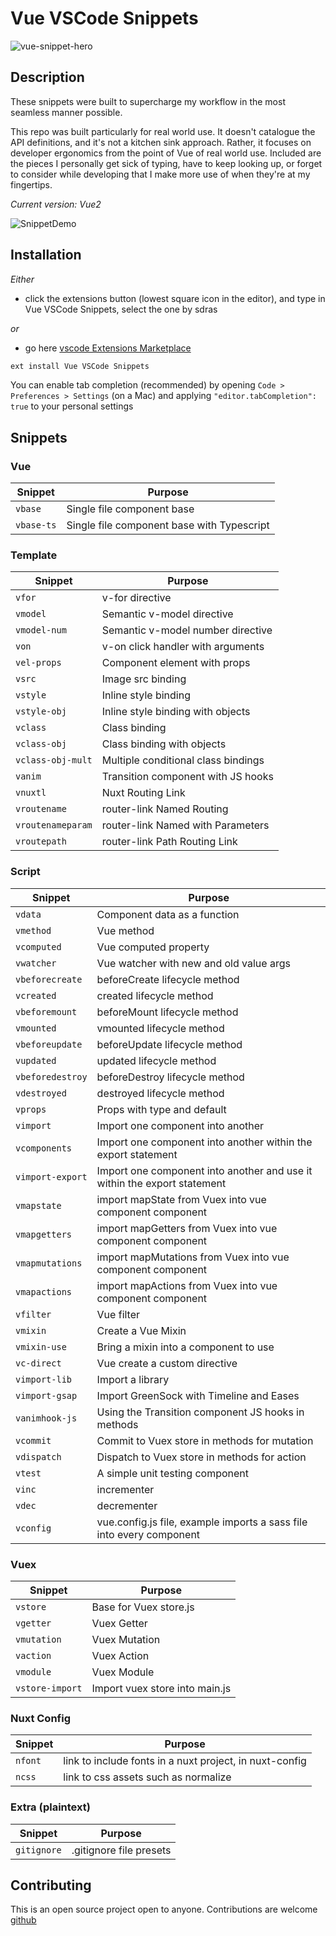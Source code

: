 # Vue VSCode Snippets

![vue-snippet-hero](https://s3-us-west-2.amazonaws.com/s.cdpn.io/28963/vue-snippet-hero.gif)

## Description

These snippets were built to supercharge my workflow in the most seamless manner possible.

This repo was built particularly for real world use. It doesn't catalogue the API definitions, and it's not a kitchen sink approach. Rather, it focuses on developer ergonomics from the point of Vue of real world use. Included are the pieces I personally get sick of typing, have to keep looking up, or forget to consider while developing that I make more use of when they're at my fingertips.

_Current version: Vue2_

![SnippetDemo](https://s3-us-west-2.amazonaws.com/s.cdpn.io/28963/SnippetDemo.gif)

## Installation

_Either_

- click the extensions button (lowest square icon in the editor), and type in Vue VSCode Snippets, select the one by sdras

_or_

- go here [vscode Extensions Marketplace](https://marketplace.visualstudio.com/items?itemName=sdras.vue-vscode-snippets)

```javascript
ext install Vue VSCode Snippets
```

You can enable tab completion (recommended) by opening `Code > Preferences > Settings` (on a Mac) and applying `"editor.tabCompletion": true` to your personal settings

## Snippets

### Vue

Snippet    | Purpose                                    
---------- | ------------------------------------------ 
`vbase`    | Single file component base                 
`vbase-ts` | Single file component base with Typescript 


### Template

Snippet           | Purpose
----------------- | -----------------------------------
`vfor`            | v-for directive
`vmodel`          | Semantic v-model directive
`vmodel-num`      | Semantic v-model number directive
`von`             | v-on click handler with arguments
`vel-props`       | Component element with props
`vsrc`            | Image src binding
`vstyle`          | Inline style binding
`vstyle-obj`      | Inline style binding with objects
`vclass`          | Class binding
`vclass-obj`      | Class binding with objects
`vclass-obj-mult` | Multiple conditional class bindings
`vanim`           | Transition component with JS hooks
`vnuxtl`          | Nuxt Routing Link
`vroutename`      | router-link Named Routing
`vroutenameparam` | router-link Named with Parameters
`vroutepath`      | router-link Path Routing Link

### Script

Snippet          | Purpose
---------------- | ------------------------------------------------------------------------
`vdata`          | Component data as a function
`vmethod`        | Vue method
`vcomputed`      | Vue computed property
`vwatcher`       | Vue watcher with new and old value args
`vbeforecreate`  | beforeCreate lifecycle method
`vcreated`       | created lifecycle method
`vbeforemount`   | beforeMount lifecycle method
`vmounted`       | vmounted lifecycle method
`vbeforeupdate`  | beforeUpdate lifecycle method
`vupdated`       | updated lifecycle method
`vbeforedestroy` | beforeDestroy lifecycle method
`vdestroyed`     | destroyed lifecycle method
`vprops`         | Props with type and default
`vimport`        | Import one component into another
`vcomponents`    | Import one component into another within the export statement
`vimport-export` | Import one component into another and use it within the export statement
`vmapstate`      | import mapState from Vuex into vue component component
`vmapgetters`    | import mapGetters from Vuex into vue component component
`vmapmutations`  | import mapMutations from Vuex into vue component component
`vmapactions`    | import mapActions from Vuex into vue component component
`vfilter`        | Vue filter
`vmixin`         | Create a Vue Mixin
`vmixin-use`     | Bring a mixin into a component to use
`vc-direct`      | Vue create a custom directive
`vimport-lib`    | Import a library
`vimport-gsap`   | Import GreenSock with Timeline and Eases
`vanimhook-js`   | Using the Transition component JS hooks in methods
`vcommit`        | Commit to Vuex store in methods for mutation
`vdispatch`      | Dispatch to Vuex store in methods for action
`vtest`          | A simple unit testing component
`vinc`           | incrementer
`vdec`           | decrementer
`vconfig`        | vue.config.js file, example imports a sass file into every component

### Vuex

Snippet         | Purpose
--------------- | ------------------------------
`vstore`        | Base for Vuex store.js
`vgetter`       | Vuex Getter
`vmutation`     | Vuex Mutation
`vaction`       | Vuex Action
`vmodule`       | Vuex Module
`vstore-import` | Import vuex store into main.js

### Nuxt Config

Snippet | Purpose
------- | -------------------------------------------------------
`nfont` | link to include fonts in a nuxt project, in nuxt-config
`ncss`  | link to css assets such as normalize

### Extra (plaintext)

Snippet     | Purpose
----------- | -----------------------
`gitignore` | .gitignore file presets

## Contributing

This is an open source project open to anyone. Contributions are welcome [github](https://github.com/sdras/vue-vscode-snippets)
